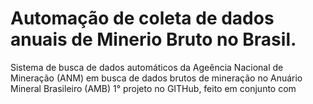 # Automação de coleta de dados anuais de Minerio Bruto no Brasil.
Sistema de busca de dados automáticos da Ageência Nacional de Mineração (ANM) em busca de dados brutos de mineração no Anuário Mineral Brasileiro (AMB)
1° projeto no GITHub, feito em conjunto com 
